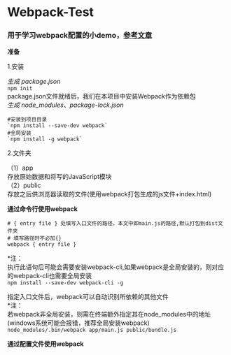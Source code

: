 # Webpack-Test 
### 用于学习webpack配置的小demo，[参考文章](https://segmentfault.com/a/1190000006178770)

**准备**

1.安装

*生成 package.json*  
`npm init`  
package.json文件就绪后，我们在本项目中安装Webpack作为依赖包  
*生成 node_modules、package-lock.json*  
```  
#安装到项目目录  
`npm install --save-dev webpack`  
#全局安装  
`npm install -g webpack`
```
2.文件夹

（1）app  
    存放原始数据和将写的JavaScript模块  
（2）public  
    存放之后供浏览器读取的文件(使用webpack打包生成的js文件+index.html)

**通过命令行使用webpack**

```
# { entry file } 处填写入口文件的路径，本文中即main.js的路径,默认打包到dist文件夹  
# 填写路径时不必加{}  
webpack { entry file }  
```  
*注：  
执行此语句后可能会需要安装webpack-cli,如果webpack是全局安装的，则对应的webpack-cli也需要全局安装  
`npm install --save-dev webpack-cli -g`

指定入口文件后，webpack可以自动识别所依赖的其他文件  
*注：  
若webpack非全局安装，则需在终端额外指定其在node_modules中的地址(windows系统可能会报错，推荐全局安装webpack)  
`node_modules/.bin/webpack app/main.js public/bundle.js`

**通过配置文件使用webpack**